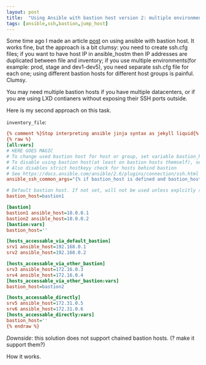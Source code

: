 ```yaml
---
layout: post
title:  "Using Ansible with bastion host version 2: multiple environments, different bastion hosts"
tags: [ansible,ssh,bastion,jump_host]
---
```

Some time ago I made an article [post](/2018/01/29/ansible-ssh-bastion-host.html) on using ansible with bastion host. It works fine, but the approach is a bit clumsy: you need to create ssh.cfg files; if you want to have host IP in ansible_hostm then IP addresses are duplicated between file and inventory; if you use multiple environments(for example: prod, stage and dev1-dev5), you need separate ssh.cfg file for each one; using different bastion hosts for different host groups is painful. Clumsy.

You may need multiple bastion hosts if you have multiple datacenters, or if you are using LXD contianers without exposing their SSH ports outside.

Here is my second approach on this task.

`inventory_file`:


```ini
{% comment %}Stop interpreting ansible jinja syntax as jekyll liquid{% endcomment %}
{% raw %}
[all:vars]
# HERE GOES MAGIC
# To change used bastion host for host or group, set variable bastion_host
# To disable using bastion host(at least on bastion hosts themself), set bastion_host=''
# Also disables strict hostkeyy check for hosts behind bastion
# See https://docs.ansible.com/ansible/2.6/plugins/connection/ssh.html
ansible_ssh_common_args="{% if bastion_host is defined and bastion_host | length != 0 %} -o 'ProxyCommand ssh -W %h:%p {{ hostvars[bastion_host].ansible_host }} {% if hostvars[bastion_host].ansible_user is defined %} -o User={{ hostvars[bastion_host].ansible_user }}{% endif %} {% if hostvars[bastion_host].ansible_port is defined %} -o Port={{ hostvars[bastion_host].ansible_port }}{% endif %} -o ControlMaster=auto -o ControlPersist=5m ' -o StrictHostKeyChecking=no {% endif %}"

# Default bastion host. If not set, will not be used unless explcitly specified
bastion_host=bastion1

[bastion]
bastion1 ansible_host=10.0.0.1
bastion2 ansible_host=10.0.0.2
[bastion:vars]
bastion_host=''

[hosts_accessable_via_default_bastion]
srv1 ansible_host=192.168.0.1
srv2 ansible_host=192.168.0.2

[hosts_accessable_via_other_bastion]
srv3 ansible_host=172.16.0.3
srv4 ansible_host=172.16.0.4
[hosts_accessable_via_other_bastion:vars]
bastion_host=bastion2

[hosts_accessable_directly]
srv5 ansible_host=172.31.0.5
srv6 ansible_host=172.31.0.6
[hosts_accessable_directly:vars]
bastion_host=''
{% endraw %}
```

*Downside*: this solution does not support chained bastion hosts. (? make it support them?)

How it works.


